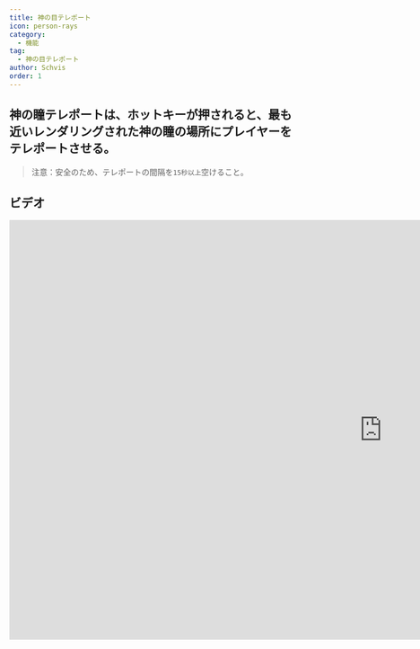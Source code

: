 ```yaml
---
title: 神の目テレポート
icon: person-rays
category:
  - 機能
tag:
  - 神の目テレポート
author: Schvis
order: 1
---
```


## 神の瞳テレポートは、ホットキーが押されると、最も近いレンダリングされた神の瞳の場所にプレイヤーをテレポートさせる。

> 注意：安全のため、テレポートの間隔を`15秒以上`空けること。

## ビデオ

<div class="iframe-container"><iframe width="1328" height="747" src="https://www.youtube.com/embed/j2Yu31J7Yh4?list=PL5eI1Tb64p56g27qfYk7VuFTz4FK6YrKa" title="Korepi - Oculi/ChestTeleport" frameborder="0" allow="accelerometer; autoplay; clipboard-write; encrypted-media; gyroscope; picture-in-picture; web-share" referrerpolicy="strict-origin-when-cross-origin" allowfullscreen></iframe></div>